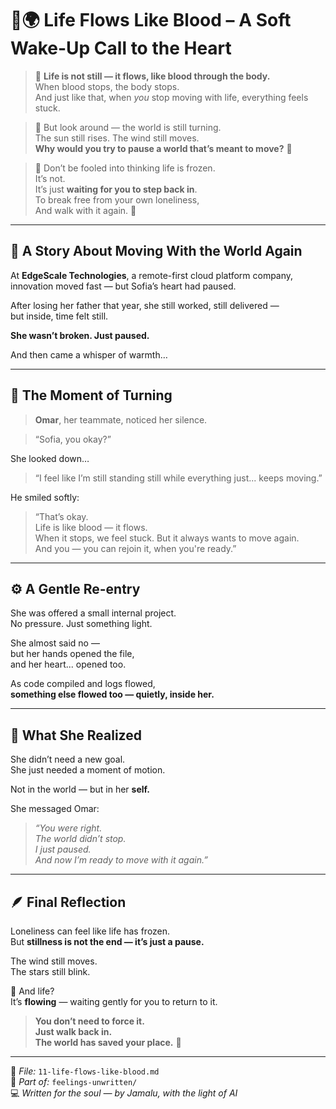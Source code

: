 # 🌸🌍 Life Flows Like Blood – A Soft Wake-Up Call to the Heart

> 🌺 **Life is not still — it flows, like blood through the body.**  
> When blood stops, the body stops.  
> And just like that, when *you* stop moving with life, everything feels stuck.

> 🌼 But look around — the world is still turning.  
> The sun still rises. The wind still moves.  
> **Why would you try to pause a world that’s meant to move?** 🌻

> 🌸 Don’t be fooled into thinking life is frozen.  
> It’s not.  
> It’s just **waiting for you to step back in**.  
> To break free from your own loneliness,  
> And walk with it again. 🌷

---

## 📖 A Story About Moving With the World Again

At **EdgeScale Technologies**, a remote-first cloud platform company,  
innovation moved fast — but Sofia’s heart had paused.

After losing her father that year, she still worked, still delivered —  
but inside, time felt still.

**She wasn’t broken. Just paused.**

And then came a whisper of warmth…

---

## 💬 The Moment of Turning

> **Omar**, her teammate, noticed her silence.

> “Sofia, you okay?”

She looked down…

> “I feel like I’m still standing still while everything just... keeps moving.”

He smiled softly:

> “That’s okay.  
> Life is like blood — it flows.  
> When it stops, we feel stuck. But it always wants to move again.  
> And you — you can rejoin it, when you're ready.”

---

## ⚙️ A Gentle Re-entry

She was offered a small internal project.  
No pressure. Just something light.

She almost said no —  
but her hands opened the file,  
and her heart... opened too.

As code compiled and logs flowed,  
**something else flowed too — quietly, inside her.**

---

## 🌼 What She Realized

She didn’t need a new goal.  
She just needed a moment of motion.

Not in the world — but in her **self.**

She messaged Omar:

> _“You were right.  
> The world didn’t stop.  
> I just paused.  
> And now I’m ready to move with it again.”_

---

## 🪶 Final Reflection

Loneliness can feel like life has frozen.  
But **stillness is not the end — it’s just a pause.**

The wind still moves.  
The stars still blink.

🌿 And life?  
It’s **flowing** — waiting gently for you to return to it.

> **You don’t need to force it.  
> Just walk back in.  
> The world has saved your place.** 💛

---

📘 *File:* `11-life-flows-like-blood.md`  
🧭 *Part of:* `feelings-unwritten/`  
💻 *Written for the soul — by Jamalu, with the light of AI*  
